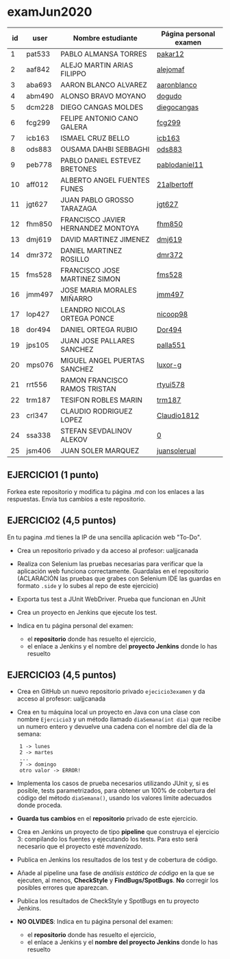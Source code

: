 # examJun2020

id | user | Nombre estudiante  | Página personal examen  
--- | --------- | ---------------------------------- | -----------------
1 | pat533 | PABLO ALMANSA TORRES | [pakar12](pakar12.md)
2 | aaf842 | ALEJO MARTIN ARIAS FILIPPO | [alejomaf](alejomaf.md)
3 | aba693 | AARON BLANCO ALVAREZ | [aaronblanco](aaronblanco.md)
4 | abm490 | ALONSO BRAVO MOYANO | [dogudo](dogudo.md)
5 | dcm228 | DIEGO CANGAS MOLDES | [diegocangas](diegocangas.md)
6 | fcg299 | FELIPE ANTONIO CANO GALERA | [fcg299](fcg299.md)
7 | icb163 | ISMAEL CRUZ BELLO | [icb163](icb163.md)
8 | ods883 | OUSAMA DAHBI SEBBAGHI | [ods883](ods883.md)
9 | peb778 | PABLO DANIEL ESTEVEZ BRETONES | [pablodaniel11](pablodaniel11.md)
10 | aff012 | ALBERTO ANGEL FUENTES FUNES | [21albertoff](21albertoff.md)
11 | jgt627 | JUAN PABLO GROSSO TARAZAGA | [jgt627](jgt627.md)
12 | fhm850 | FRANCISCO JAVIER HERNANDEZ MONTOYA | [fhm850](fhm850.md)
13 | dmj619 | DAVID MARTINEZ JIMENEZ | [dmj619](dmj619.md)
14 | dmr372 | DANIEL MARTINEZ ROSILLO | [dmr372](dmr372.md)
15 | fms528 | FRANCISCO JOSE MARTINEZ SIMON | [fms528](fms528.md)
16 | jmm497 | JOSE MARIA MORALES MIÑARRO | [jmm497](jmm497.md)
17 | lop427 | LEANDRO NICOLAS ORTEGA PONCE | [nicoop98](nicoop98.md)
18 | dor494 | DANIEL ORTEGA RUBIO | [Dor494](Dor494.md)
19 | jps105 | JUAN JOSE PALLARES SANCHEZ | [palla551](palla551.md)
20 | mps076 | MIGUEL ANGEL PUERTAS SANCHEZ | [luxor-g](luxor-g.md)
21 | rrt556 | RAMON FRANCISCO RAMOS TRISTAN | [rtyui578](rtyui578.md)
22 | trm187 | TESIFON ROBLES MARIN | [trm187](trm187.md)
23 | crl347 | CLAUDIO RODRIGUEZ LOPEZ | [Claudio1812](Claudio1812.md)
24 | ssa338 | STEFAN SEVDALINOV ALEKOV | [0](0.md)
25 | jsm406 | JUAN SOLER MARQUEZ | [juansolerual](juansolerual.md)



## EJERCICIO1 (1 punto)

Forkea este repositorio y modifica tu página .md con los enlaces a las respuestas. 
Envía tus cambios a este repositorio.


## EJERCICIO2 (4,5 puntos)

En tu pagina .md tienes la IP de una sencilla aplicación web "To-Do". 

- Crea un repositorio privado y da acceso al profesor: ualjjcanada

- Realiza con Selenium las pruebas necesarias para verificar que la aplicación web funciona correctamente. Guardalas en el repositorio (ACLARACIÓN las pruebas que grabes con Selenium IDE las guardas en formato `.side` y lo subes al repo de este ejercicio)

- Exporta tus test a JUnit WebDriver. Prueba que funcionan en JUnit

- Crea un proyecto en Jenkins que ejecute los test. 

- Indica en tu página personal del examen:
    - el **repositorio** donde has resuelto el ejercicio, 
    - el enlace a Jenkins y el nombre del **proyecto Jenkins** donde lo has resuelto


## EJERCICIO3 (4,5 puntos)

- Crea en GitHub un nuevo repositorio privado `ejecicio3examen` y da acceso al profesor: ualjjcanada

- Crea en tu máquina local un proyecto en Java con una clase con nombre `Ejercicio3` y un método llamado `diaSemana(int dia)` que recibe un numero entero y devuelve una cadena con el nombre del día de la semana: 
````
    1 -> lunes 
    2 -> martes
    ... 
    7 -> domingo
    otro valor -> ERROR!
````
- Implementa los casos de prueba necesarios utilizando JUnit y, si es posible, tests parametrizados, para obtener un 100% de cobertura del código del método `diaSemana()`, usando los valores límite adecuados donde proceda. 

- **Guarda tus cambios** en el **repositorio** privado de este ejercicio.

- Crea en Jenkins un proyecto de tipo **pipeline** que construya el ejercicio 3: compilando los fuentes y ejecutando los tests. Para esto será necesario que el proyecto esté *mavenizado*.

- Publica en Jenkins los resultados de los test y de cobertura de código.

- Añade al pipeline una fase de *análisis estático de código* en la que se ejecuten, al menos, **CheckStyle** y **FindBugs/SpotBugs**. **No** corregir los posibles errores que aparezcan. 

- Publica los resultados de CheckStyle y SpotBugs en tu proyecto Jenkins.

- **NO OLVIDES**: Indica en tu página personal del examen: 
  - el **repositorio** donde has resuelto el ejercicio, 
  - el enlace a Jenkins y el **nombre del proyecto Jenkins** donde lo has resuelto




